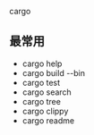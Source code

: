 cargo

## 最常用

- cargo help <command>
- cargo build --bin <target>
- cargo test
- cargo search <query>
- cargo tree
- cargo clippy
- cargo readme
